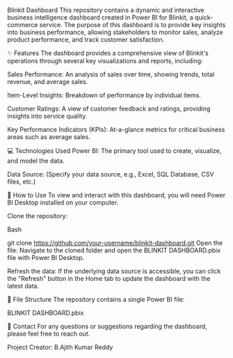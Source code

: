 Blinkit Dashboard
This repository contains a dynamic and interactive business intelligence dashboard created in Power BI for Blinkit, a quick-commerce service. The purpose of this dashboard is to provide key insights into business performance, allowing stakeholders to monitor sales, analyze product performance, and track customer satisfaction.

✨ Features
The dashboard provides a comprehensive view of Blinkit's operations through several key visualizations and reports, including:


Sales Performance: An analysis of sales over time, showing trends, total revenue, and average sales.




Item-Level Insights: Breakdown of performance by individual items.


Customer Ratings: A view of customer feedback and ratings, providing insights into service quality.


Key Performance Indicators (KPIs): At-a-glance metrics for critical business areas such as average sales.

💻 Technologies Used
Power BI: The primary tool used to create, visualize, and model the data.

Data Source: (Specify your data source, e.g., Excel, SQL Database, CSV files, etc.)

🚀 How to Use
To view and interact with this dashboard, you will need Power BI Desktop installed on your computer.

Clone the repository:

Bash

git clone https://github.com/your-username/blinkit-dashboard.git
Open the file:
Navigate to the cloned folder and open the BLINKIT DASHBOARD.pbix file with Power BI Desktop.

Refresh the data:
If the underlying data source is accessible, you can click the "Refresh" button in the Home tab to update the dashboard with the latest data.

📂 File Structure
The repository contains a single Power BI file:

BLINKIT DASHBOARD.pbix

📧 Contact
For any questions or suggestions regarding the dashboard, please feel free to reach out.

Project Creator: B.Ajith Kumar Reddy
